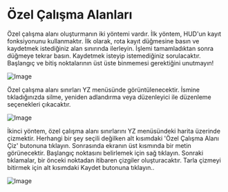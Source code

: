 # Özel Çalışma Alanları


Özel çalışma alanı oluşturmanın iki yöntemi vardır.
İlk yöntem, HUD'un kayıt fonksiyonunu kullanmaktır.
İlk olarak, rota kayıt düğmesine basın ve kaydetmek istediğiniz alan sınırında ilerleyin.
İşlemi tamamladıktan sonra düğmeye tekrar basın. Kaydetmek isteyip istemediğiniz sorulacaktır.
Başlangıç ve bitiş noktalarının üst üste binmemesi gerektiğini unutmayın!


![Image](images/recordcustomhelp_0_0_765_510.png)


Özel çalışma alanı sınırları YZ menüsünde görüntülenecektir.
İsmine tıkladığınızda silme, yeniden adlandırma veya düzenleyici ile düzenleme seçenekleri çıkacaktır.


![Image](images/donecustomhelp_0_0_765_510.png)


İkinci yöntem, özel çalışma alanı sınırlarını YZ menüsündeki harita üzerinde çizmektir.
Herhangi bir şey seçili değilken alt kısımdaki 'Özel Çalışma Alanı Çiz' butonuna tıklayın.
Sonrasında ekranın üst kısmında bir metin görünecektir.
Başlangıç noktasını belirlemek için sağ tıklayın.
Sonraki tıklamalar, bir önceki noktadan itibaren çizgiler oluşturacaktır.
Tarla çizmeyi bitirmek için alt kısımdaki Kaydet butonuna tıklayın..


![Image](images/drawcustomhelp_0_0_765_510.png)

